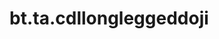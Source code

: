 <div itemscope itemtype="http://developers.google.com/ReferenceObject">
<meta itemprop="name" content="bt.ta.cdllongleggeddoji" />
<meta itemprop="path" content="Stable" />
</div>

# bt.ta.cdllongleggeddoji

<!-- Insert buttons and diff -->

<table class="tfo-notebook-buttons tfo-api nocontent" align="left">

</table>





<pre class="devsite-click-to-copy prettyprint lang-py tfo-signature-link">
<code>bt.ta.cdllongleggeddoji(
    *args, **kwargs
) -> np.array
</code></pre>



<!-- Placeholder for "Used in" -->
